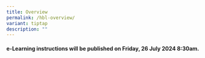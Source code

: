 ```yaml
---
title: Overview
permalink: /hbl-overview/
variant: tiptap
description: ""
---
```

<h4>e-Learning instructions will be published on Friday, 26 July 2024 8:30am.</h4>
<p></p>